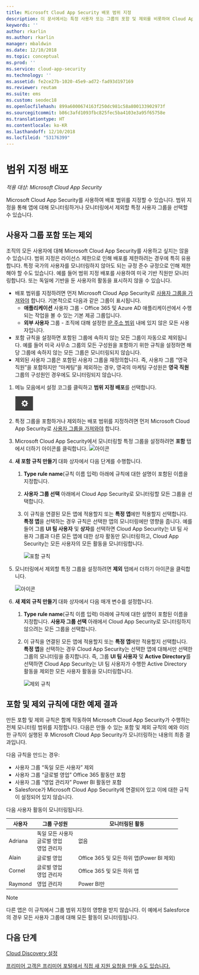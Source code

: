 ```yaml
---
title: Microsoft Cloud App Security 배포 범위 지정
description: 이 문서에서는 특정 사용자 또는 그룹의 포함 및 제외를 비롯하여 Cloud App Security 배포 범위를 지원하는 방법에 대한 정보를 제공합니다.
keywords: ''
author: rkarlin
ms.author: rkarlin
manager: mbaldwin
ms.date: 12/10/2018
ms.topic: conceptual
ms.prod: ''
ms.service: cloud-app-security
ms.technology: ''
ms.assetid: fe2ce27b-1020-45e9-ad72-fad93d197169
ms.reviewer: reutam
ms.suite: ems
ms.custom: seodec18
ms.openlocfilehash: 899a6000674163f250dc981c58a800133902973f
ms.sourcegitcommit: b86c3afd1093fbc825fec5ba4103e3a95f65758e
ms.translationtype: HT
ms.contentlocale: ko-KR
ms.lasthandoff: 12/10/2018
ms.locfileid: "53176399"
---
```

# 범위 지정 배포 <a name="scoped-deployment"></a> 

*적용 대상: Microsoft Cloud App Security*

Microsoft Cloud App Security를 사용하여 배포 범위를 지정할 수 있습니다. 범위 지정을 통해 앱에 대해 모니터링하거나 모니터링에서 제외할 특정 사용자 그룹을 선택할 수 있습니다.

## <a name="include-or-exclude-user-groups"></a>사용자 그룹 포함 또는 제외

조직의 모든 사용자에 대해 Microsoft Cloud App Security를 사용하고 싶지는 않을 수 있습니다. 범위 지정은 라이선스 제한으로 인해 배포를 제한하려는 경우에 특히 유용합니다. 특정 국가의 사용자를 모니터링하지 않아도 되는 규정 준수 규정으로 인해 제한해야 할 수도 있습니다. 예를 들어 범위 지정 배포를 사용하여 미국 기반 직원만 모니터링합니다. 또는 독일에 기반을 둔 사용자의 활동을 표시하지 않을 수 있습니다.

- 배포 범위를 지정하려면 먼저 Microsoft Cloud App Security로 [사용자 그룹을 가져와야](user-groups.md) 합니다. 기본적으로 다음과 같은 그룹이 표시됩니다.
    - **애플리케이션** 사용자 그룹 - Office 365 및 Azure AD 애플리케이션에서 수행되는 작업을 볼 수 있는 기본 제공 그룹입니다.
    - **외부 사용자** 그룹 - 조직에 대해 설정한 [IP 주소 범위](ip-tags.md) 내에 있지 않은 모든 사용자입니다.
- 포함 규칙을 설정하면 포함된 그룹에 속하지 않는 모든 그룹이 자동으로 제외됩니다. 예를 들어 미국 사무소 그룹의 모든 구성원을 포함하기 위한 규칙을 설정하면 해당 그룹에 속하지 않는 모든 그룹은 모니터링되지 않습니다.
- 제외된 사용자 그룹은 포함된 사용자 그룹을 재정의합니다. 즉, 사용자 그룹 “영국 직원”을 포함하지만 “마케팅”을 제외하는 경우, 영국의 마케팅 구성원은 **영국 직원** 그룹의 구성원인 경우에도 모니터링되지 않습니다.

1. 메뉴 모음에서 설정 코그를 클릭하고 **범위 지정 배포**를 선택합니다.  

    ![설정 아이콘](./media/settings-icon.png "설정 아이콘")

2. 특정 그룹을 포함하거나 제외하는 배포 범위를 지정하려면 먼저 Microsoft Cloud App Security로 [사용자 그룹을 가져와야](user-groups.md) 합니다. 

3. Microsoft Cloud App Security에서 모니터링할 특정 그룹을 설정하려면 **포함** 탭에서 더하기 아이콘를 클릭합니다. 
    ![아이콘](./media/plus-icon.png)

4. **새 포함 규칙 만들기** 대화 상자에서 다음 단계를 수행합니다.

    1. **Type rule name**(규칙 이름 입력) 아래에 규칙에 대한 설명이 포함된 이름을 지정합니다.
    2. **사용자 그룹 선택** 아래에서 Cloud App Security로 모니터링할 모든 그룹을 선택합니다.
    3. 이 규칙을 연결된 모든 앱에 적용할지 또는 **특정 앱**에만 적용할지 선택합니다. **특정 앱**을 선택하는 경우 규칙은 선택한 앱의 모니터링에만 영향을 줍니다. 예를 들어 그룹 **UI 팀 사용자** 및 **상자**를 선택하면 Cloud App Security는 UI 팀 사용자 그룹과 다른 모든 앱에 대한 상자 활동만 모니터링하고, Cloud App Security는 모든 사용자의 모든 활동을 모니터링합니다.
     
        ![포함 규칙](./media/include-rule.png)

5. 모니터링에서 제외할 특정 그룹을 설정하려면 **제외** 탭에서 더하기 아이콘을 클릭합니다. 
    
   ![아이콘](./media/plus-icon.png)

6. **새 제외 규칙 만들기** 대화 상자에서 다음 매개 변수를 설정합니다.

    1. **Type rule name**(규칙 이름 입력) 아래에 규칙에 대한 설명이 포함된 이름을 지정합니다.
    **사용자 그룹 선택** 아래에서 Cloud App Security로 모니터링하지 않으려는 모든 그룹을 선택합니다.
    2. 이 규칙을 연결된 모든 앱에 적용할지 또는 **특정 앱**에만 적용할지 선택합니다. **특정 앱**을 선택하는 경우 Cloud App Security는 선택한 앱에 대해서만 선택한 그룹의 모니터링을 중지합니다. 즉, 그룹 **UI 팀 사용자** 및 **Active Directory**를 선택하면 Cloud App Security는 UI 팀 사용자가 수행한 Active Directory 활동을 제외한 모든 사용자 활동을 모니터링합니다.
    
       ![제외 규칙](./media/exclude-rule.png)

## <a name="example-results-for-include-and-exclude-rules"></a>포함 및 제외 규칙에 대한 예제 결과

만든 포함 및 제외 규칙은 함께 작동하여 Microsoft Cloud App Security가 수행하는 전체 모니터링 범위를 지정합니다. 다음은 만들 수 있는 포함 및 제외 규칙의 예와 이러한 규칙이 실행된 후 Microsoft Cloud App Security가 모니터링하는 내용의 최종 결과입니다.

다음 규칙을 만드는 경우:

- 사용자 그룹 “독일 모든 사용자” 제외
- 사용자 그룹 “글로벌 영업” Office 365 활동만 포함
- 사용자 그룹 “영업 관리자” Power BI 활동만 포함
- Salesforce가 Microsoft Cloud App Security에 연결되어 있고 이에 대한 규칙이 설정되어 있지 않습니다.

다음 사용자 활동이 모니터링됩니다.

|사용자|그룹 구성원|모니터링된 활동|
|----|----|----|
|Adriana|독일 모든 사용자<br>글로벌 영업<br>영업 관리자|없음|
|Alain|글로벌 영업|Office 365 및 모든 하위 앱(Power BI 제외)|
|Cornel|글로벌 영업<br>영업 관리자|Office 365 및 모든 하위 앱|
|Raymond|영업 관리자|Power BI만|

> [!NOTE] 
> 다른 앱은 이 규칙에서 그룹 범위 지정의 영향을 받지 않습니다.
> 이 예에서 Salesforce의 경우 모든 사용자 그룹에 대해 모든 활동이 모니터링됩니다.

## <a name="next-steps"></a>다음 단계  
[Cloud Discovery 설정](set-up-cloud-discovery.md)   

[프리미어 고객은 프리미어 포털에서 직접 새 지원 요청을 만들 수도 있습니다.](https://premier.microsoft.com/)  
  
  
